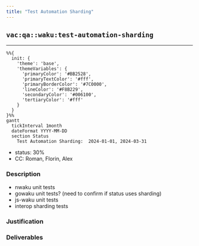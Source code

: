 ```yaml
---
title: "Test Automation Sharding"
---
```

## `vac:qa::waku:test-automation-sharding`
---

```mermaid
%%{ 
  init: { 
    'theme': 'base', 
    'themeVariables': { 
      'primaryColor': '#BB2528', 
      'primaryTextColor': '#fff', 
      'primaryBorderColor': '#7C0000', 
      'lineColor': '#F8B229', 
      'secondaryColor': '#006100', 
      'tertiaryColor': '#fff' 
    } 
  } 
}%%
gantt
  tickInterval 1month
  dateFormat YYYY-MM-DD 
  section Status
    Test Automation Sharding:  2024-01-01, 2024-03-31
```

- status: 30%
- CC: Roman, Florin, Alex

### Description

* nwaku unit tests
* gowaku unit tests? (need to confirm if status uses sharding)
* js-waku unit tests
* interop sharding tests


### Justification


### Deliverables
